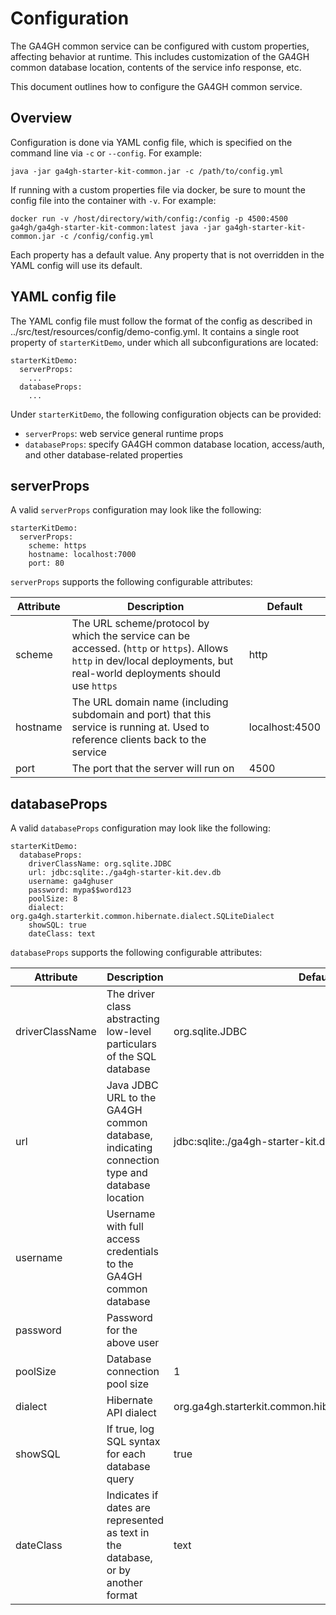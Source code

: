 # Configuration

The GA4GH common service can be configured with custom properties, affecting behavior at runtime. This includes customization of the GA4GH common database location, contents of the service info response, etc.

This document outlines how to configure the GA4GH common service.

## Overview

Configuration is done via YAML config file, which is specified on the command line via `-c` or `--config`. For example:

```
java -jar ga4gh-starter-kit-common.jar -c /path/to/config.yml
```

If running with a custom properties file via docker, be sure to mount the config file into the container with `-v`. For example:

```
docker run -v /host/directory/with/config:/config -p 4500:4500 ga4gh/ga4gh-starter-kit-common:latest java -jar ga4gh-starter-kit-common.jar -c /config/config.yml
```

Each property has a default value. Any property that is not overridden in the YAML config will use its default.

## YAML config file

The YAML config file must follow the format of the config as described in ../src/test/resources/config/demo-config.yml. It contains a single root property of `starterKitDemo`, under which all subconfigurations are located:

```
starterKitDemo:
  serverProps:
    ...
  databaseProps:
    ...
```

Under `starterKitDemo`, the following configuration objects can be provided:

* `serverProps`: web service general runtime props
* `databaseProps`: specify GA4GH common database location, access/auth, and other database-related properties

## serverProps

A valid `serverProps` configuration may look like the following:

```
starterKitDemo:
  serverProps:
    scheme: https
    hostname: localhost:7000
    port: 80
```

`serverProps` supports the following configurable attributes:

| Attribute | Description | Default |
|-----------|-------------|---------|
| scheme | The URL scheme/protocol by which the service can be accessed. (`http` or `https`). Allows `http` in dev/local deployments, but real-world deployments should use `https` | http |
| hostname | The URL domain name (including subdomain and port) that this service is running at. Used to reference clients back to the service | localhost:4500 |
| port | The port that the server will run on | 4500 |

## databaseProps

A valid `databaseProps` configuration may look like the following:

```
starterKitDemo:
  databaseProps:
    driverClassName: org.sqlite.JDBC
    url: jdbc:sqlite:./ga4gh-starter-kit.dev.db
    username: ga4ghuser
    password: mypa$$word123
    poolSize: 8
    dialect: org.ga4gh.starterkit.common.hibernate.dialect.SQLiteDialect
    showSQL: true
    dateClass: text
```

`databaseProps` supports the following configurable attributes:

| Attribute | Description | Default |
|-----------|-------------|---------|
| driverClassName | The driver class abstracting low-level particulars of the SQL database | org.sqlite.JDBC |
| url | Java JDBC URL to the GA4GH common database, indicating connection type and database location | jdbc:sqlite:./ga4gh-starter-kit.dev.db |
| username | Username with full access credentials to the GA4GH common database | |
| password | Password for the above user | |
| poolSize | Database connection pool size | 1 |
| dialect | Hibernate API dialect | org.ga4gh.starterkit.common.hibernate.dialect.SQLiteDialect |
| showSQL | If true, log SQL syntax for each database query | true |
| dateClass | Indicates if dates are represented as text in the database, or by another format | text |
